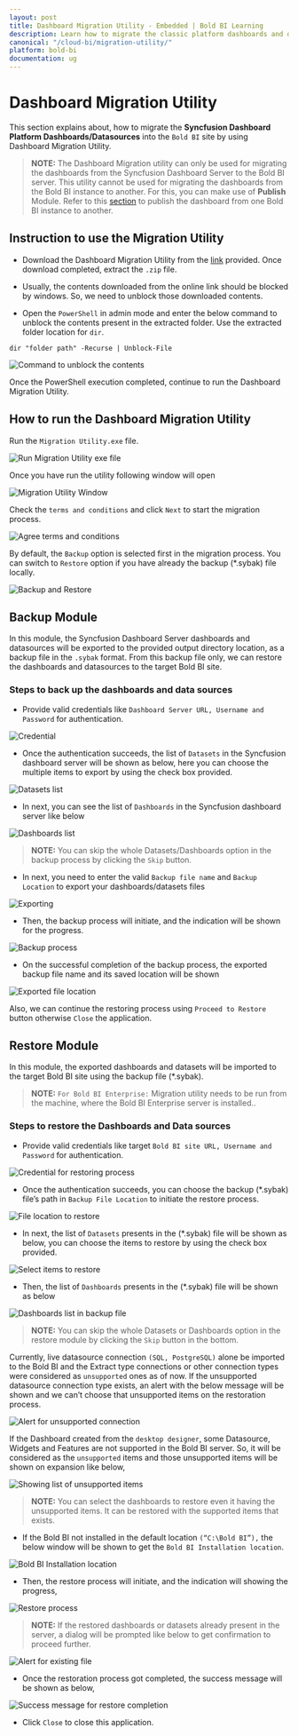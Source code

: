 ```yaml
---
layout: post
title: Dashboard Migration Utility - Embedded | Bold BI Learning
description: Learn how to migrate the classic platform dashboards and data sources into Bold BI Embedded supported formats using migration utility.
canonical: "/cloud-bi/migration-utility/"
platform: bold-bi
documentation: ug
---
```


# Dashboard Migration Utility

This section explains about, how to migrate the **Syncfusion Dashboard Platform Dashboards/Datasources** into the `Bold BI` site by using Dashboard Migration Utility.

> **NOTE:** The Dashboard Migration utility can only be used for migrating the dashboards from the Syncfusion Dashboard Server to the Bold BI server. This utility cannot be used for migrating the dashboards from the Bold BI instance to another. For this, you can make use of **Publish** Module. Refer to this [section](https://help.boldbi.com/embedded-bi/managing-resources/manage-dashboards/publish-dashboards/) to publish the dashboard from one Bold BI instance to another. 

## Instruction to use the Migration Utility

* Download the Dashboard Migration Utility from the [link](https://files2.syncfusion.com/Installs/MigrationUtility.zip) provided. Once download completed, extract the `.zip` file.

* Usually, the contents downloaded from the online link should be blocked by windows. So, we need to unblock those downloaded contents.

* Open the `PowerShell` in admin mode and enter the below command to unblock the contents present in the extracted folder. Use the extracted folder location for `dir`.

`dir "folder path" -Recurse | Unblock-File`

![Command to unblock the contents](/static/assets/embedded/migration-utility/images/Migration_Utility_command-to-unblock.png)

Once the PowerShell execution completed, continue to run the Dashboard Migration Utility.

## How to run the Dashboard Migration Utility

Run the `Migration Utility.exe` file.

![Run Migration Utility exe file](/static/assets/embedded/migration-utility/images/Migration_Utility_run-exe.png)

Once you have run the utility following window will open

![Migration Utility Window](/static/assets/embedded/migration-utility/images/Migration_Utility_window.png)

Check the `terms and conditions` and click `Next` to start the migration process. 

![Agree terms and conditions](/static/assets/embedded/migration-utility/images/Migration_Utility_agree-terms-and-conditions.png)

By default, the `Backup` option is selected first in the migration process. You can switch to `Restore` option if you have already the backup (*.sybak) file locally.

![Backup and Restore](/static/assets/embedded/migration-utility/images/Migration_Utility_backup-and-restore.png)

## Backup Module

In this module, the Syncfusion Dashboard Server dashboards and datasources will be exported to the provided output directory location, as a backup file in the `.sybak` format. From this backup file only, we can restore the dashboards and datasources to the target Bold BI site. 

### Steps to back up the dashboards and data sources

* Provide valid credentials like `Dashboard Server URL, Username and Password` for authentication.

![Credential](/static/assets/embedded/migration-utility/images/Migration_Utility_credential.png)

* Once the authentication succeeds, the list of `Datasets` in the Syncfusion dashboard server will be shown as below, here you can choose the multiple items to export by using the check box provided. 

![Datasets list](/static/assets/embedded/migration-utility/images/Migration_Utility_datasets-list.png)

* In next, you can see the list of `Dashboards` in the Syncfusion dashboard server like below

![Dashboards list](/static/assets/embedded/migration-utility/images/Migration_Utility_dashboards-list.png)

> **NOTE:**  You can skip the whole Datasets/Dashboards option in the backup process by clicking the `Skip` button. 

* In next, you need to enter the valid `Backup file name` and `Backup Location` to export your dashboards/datasets files

![Exporting](/static/assets/embedded/migration-utility/images/Migration_Utility_exporting.png)

* Then, the backup process will initiate, and the indication will be shown for the progress.  

![Backup process](/static/assets/embedded/migration-utility/images/Migration_Utility_backup-process.png)

* On the successful completion of the backup process, the exported backup file name and its saved location will be shown

![Exported file location](/static/assets/embedded/migration-utility/images/Migration_Utility_Exported-file-location.png)

Also, we can continue the restoring process using `Proceed to Restore` button otherwise `Close` the application.

## Restore Module

In this module, the exported dashboards and datasets will be imported to the target Bold BI site using the backup file (*.sybak). 

> **NOTE:**  `For Bold BI Enterprise:` Migration utility needs to be run from the machine, where the Bold BI Enterprise server is installed..

### Steps to restore the Dashboards and Data sources

* Provide valid credentials like target `Bold BI site URL, Username and Password` for authentication.

![Credential for restoring process](/static/assets/embedded/migration-utility/images/Migration_Utility_Credential-for-restoring-process.png)

* Once the authentication succeeds, you can choose the backup (*.sybak) file’s path in `Backup File Location` to initiate the restore process.

![File location to restore](/static/assets/embedded/migration-utility/images/Migration_Utility_File-location-to-restore.png)

* In next, the list of `Datasets` presents in the (*.sybak) file will be shown as below, you can choose the items to restore by using the check box provided. 

![Select items to restore](/static/assets/embedded/migration-utility/images/Migration_Utility_Select-items-to-restore.png)

* Then, the list of `Dashboards` presents in the (*.sybak) file will be shown as below

![Dashboards list in backup file](/static/assets/embedded/migration-utility/images/Migration_Utility_Dashboards-list-in-backup-file.png)

> **NOTE:**  You can skip the whole Datasets or Dashboards option in the restore module by clicking the `Skip` button in the bottom.

Currently, live datasource connection `(SQL, PostgreSQL)` alone be imported to the Bold BI and the Extract type connections or other connection types were considered as `unsupported` ones as of now. If the unsupported datasource connection type exists, an alert with the below message will be shown and we can’t choose that unsupported items on the restoration process. 

![Alert for unsupported connection](/static/assets/embedded/migration-utility/images/Migration_Utility_Alert-for-unsupported-connection.png)

If the Dashboard created from the `desktop designer`, some Datasource, Widgets and Features are not supported in the Bold BI server. So, it will be considered as the `unsupported` items and those unsupported items will be shown on expansion like below,

![Showing list of unsupported items](/static/assets/embedded/migration-utility/images/Migration_Utility_Showing-list-of-unsupported-items.png)

> **NOTE:**  You can select the dashboards to restore even it having the unsupported items. It can be restored with the supported items that exists.

* If the Bold BI not installed in the default location `(“C:\Bold BI”),` the below window will be shown to get the `Bold BI Installation location`.

![Bold BI Installation location](/static/assets/embedded/migration-utility/images/Migration_Utility_Bold-BI-Installation-location.png)

* Then, the restore process will initiate, and the indication will showing the progress,

![Restore process](/static/assets/embedded/migration-utility/images/Migration_Utility_Restore-process.png)

> **NOTE:**  If the restored dashboards or datasets already present in the server, a dialog will be prompted like below to get confirmation to proceed further. 

![Alert for existing file](/static/assets/embedded/migration-utility/images/Migration_Utility_Alert-for-existing-file.png)

* Once the restoration process got completed, the success message will be shown as below,

![Success message for restore completion](/static/assets/embedded/migration-utility/images/Migration_Utility_Success-message.png)

* Click `Close` to close this application.